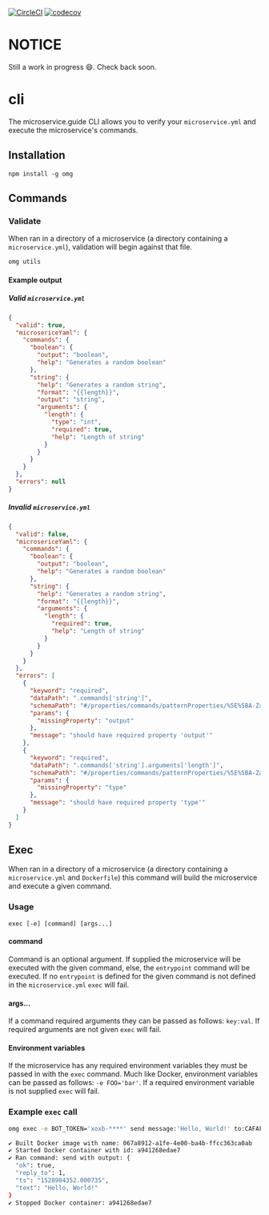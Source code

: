 [![CircleCI](https://circleci.com/gh/microservices/omg-cli.svg?style=svg)](https://circleci.com/gh/microservices/omg-cli)
[![codecov](https://codecov.io/gh/microservices/omg-cli/branch/master/graph/badge.svg)](https://codecov.io/gh/microservices/omg-cli)

# NOTICE
Still a work in progress :smile:. Check back soon.

# cli
The microservice.guide CLI allows you to verify your `microservice.yml` and execute the microservice's commands.

## Installation
`npm install -g omg`

## Commands
### Validate
When ran in a directory of a microservice (a directory containing a `microservice.yml`), validation will begin against that file.
```sh
omg utils
```
#### Example output
##### Valid `microservice.yml`
```json
{
  "valid": true,
  "microsericeYaml": {
    "commands": {
      "boolean": {
        "output": "boolean",
        "help": "Generates a random boolean"
      },
      "string": {
        "help": "Generates a random string",
        "format": "{{length}}",
        "output": "string",
        "arguments": {
          "length": {
            "type": "int",
            "required": true,
            "help": "Length of string"
          }
        }
      }
    }
  },
  "errors": null
}
```
##### Invalid `microservice.yml`
```json
{
  "valid": false,
  "microsericeYaml": {
    "commands": {
      "boolean": {
        "output": "boolean",
        "help": "Generates a random boolean"
      },
      "string": {
        "help": "Generates a random string",
        "format": "{{length}}",
        "arguments": {
          "length": {
            "required": true,
            "help": "Length of string"
          }
        }
      }
    }
  },
  "errors": [
    {
      "keyword": "required",
      "dataPath": ".commands['string']",
      "schemaPath": "#/properties/commands/patternProperties/%5E%5BA-Za-z%7C_%5D%2B%24/required",
      "params": {
        "missingProperty": "output"
      },
      "message": "should have required property 'output'"
    },
    {
      "keyword": "required",
      "dataPath": ".commands['string'].arguments['length']",
      "schemaPath": "#/properties/commands/patternProperties/%5E%5BA-Za-z%7C_%5D%2B%24/properties/arguments/patternProperties/%5E%5Cw%2B%24/required",
      "params": {
        "missingProperty": "type"
      },
      "message": "should have required property 'type'"
    }
  ]
}
```
## Exec
When ran in a directory of a microservice (a directory containing a `microservice.yml` and `Dockerfile`) this command will build
the microservice and execute a given command.
### Usage
```
exec [-e] [command] [args...]
```

#### command
Command is an optional argument. If supplied the microservice will be executed with the given command, else, the `entrypoint`
command will be executed. If no `entrypoint` is defined for the given command is not defined in the `microservice.yml` `exec`
will fail.

#### args...
If a command required arguments they can be passed as follows: `key:val`. If required arguments are not given `exec` will fail.

#### Environment variables
If the microservice has any required environment variables they must be passed in with the `exec` command. Much like Docker,
environment variables can be passed as follows: `-e FOO='bar'`. If a required environment variable is not supplied `exec` will fail.

### Example `exec` call
```sh
omg exec -e BOT_TOKEN='xoxb-****' send message:'Hello, World!' to:CAFAF9C
```
```sh
✔ Built Docker image with name: 067a8912-a1fe-4e00-ba4b-ffcc363ca0ab
✔ Started Docker container with id: a941268edae7
✔ Ran command: send with output: {
  "ok": true,
  "reply_to": 1,
  "ts": "1528904352.000735",
  "text": "Hello, World!"
}
✔ Stopped Docker container: a941268edae7
```
